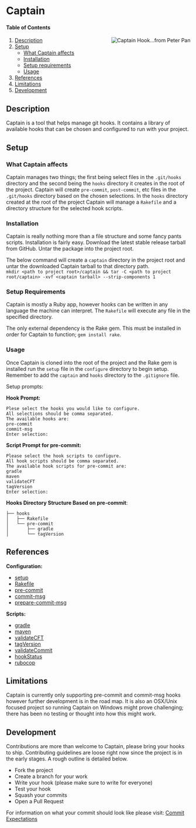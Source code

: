 # Captain

#### Table of Contents

<img align="right" src="https://github.kdc.capitalone.com/mya561/captain/blob/master/images/captainhook.png" alt="Captain Hook...from Peter Pan" />

1. [Description](#description)
1. [Setup](#setup)
    * [What Captain affects](#what-scollector-affects)
    * [Installation](#installation)
    * [Setup requirements](#setup-requirements)
    * [Usage](#setup-usage)
1. [References](#references)
1. [Limitations](#limitations)
1. [Development](#development)

## Description

Captain is a tool that helps manage git hooks. It contains a library of
available hooks that can be chosen and configured to run with your project.

## Setup

### What Captain affects

Captain manages two things; the first being select files in the `.git/hooks`
directory and the second being the `hooks` directory it creates in the root of
the project. Captain will create `pre-commit`, `post-commit`, etc files in the
`.git/hooks` directory based on the chosen selections. In the `hooks` directory
created at the root of the project Captain will manage a `Rakefile` and a
directory structure for the selected hook scripts.

### Installation

Captain is really nothing more than a file structure and some fancy pants
scripts. Installation is fairly easy. Download the latest stable release tarball
from GitHub. Untar the package into the project root.

The below command will create a `captain` directory in the project root and
untar the downloaded Captain tarball to that directory path.  
`mkdir <path to project root>/captain && tar -C <path to project root/captain>
-xvf <captain tarball> --strip-components 1`

### Setup Requirements

Captain is mostly a Ruby app, however hooks can be written in any language the
machine can interpret. The `Rakefile` will execute any file in the specified
directory.

The only external dependency is the Rake gem. This must be installed in order
for Captain to function; `gem install rake`.

### Usage

Once Captain is cloned into the root of the project and the Rake gem is
installed run the `setup` file in the `configure` directory to begin setup.
Remember to add the `captain` and `hooks` directory to the `.gitignore` file.

Setup prompts:

__Hook Prompt:__
```
Plese select the hooks you would like to configure.
All selections should be comma separated.
The available hooks are:
pre-commit
commit-msg
Enter selection:
```

__Script Prompt for pre-commit:__
```
Please select the hook scripts to configure.
All hook scripts should be comma separated.
The available hook scripts for pre-commit are:
gradle
maven
validateCFT
tagVersion
Enter selection:
```

__Hooks Directory Structure Based on pre-commit__:
```
├── hooks
│   ├── Rakefile
│   └── pre-commit
│       ├── gradle
│       └── tagVersion
```

## References

__Configuration:__
* [setup](/configure/setup)
* [Rakefile](/configure/Rakefile)
* [pre-commit](/configure/hooks/pre-commit)
* [commit-msg](/configure/hooks/commit-msg)
* [prepare-commit-msg](/configure/hooks/prepare-commit-msg)

__Scripts:__
* [gradle](/pre-commit/gradle)
* [maven](/pre-commit/maven)
* [validateCFT](/pre-commit/validateCFT)
* [tagVersion](/pre-commit/tagVersion)
* [validateCommit](/commit-msg/validateCommit)
* [hookStatus](/prepare-commit-msg/hookStatus)
* [rubocop](/pre-commit/rubocop)

## Limitations

Captain is currently only supporting pre-commit and commit-msg hooks however
further development is in the road map. It is also an OSX/Unix focused project
so running Captain on Windows might prove challenging; there has been no testing
or thought into how this might work.

## Development

Contributions are more than welcome to Captain, please bring your hooks to ship.
Contributing guidelines are loose right now since the project is in the early
stages. A rough outline is detailed below.

* Fork the project
* Create a branch for your work
* Write your hook (please make sure to write for everyone)
* Test your hook
* Squash your commits
* Open a Pull Request

For information on what your commit should look like please visit:
[Commit Expectations](https://chris.beams.io/posts/git-commit/)

